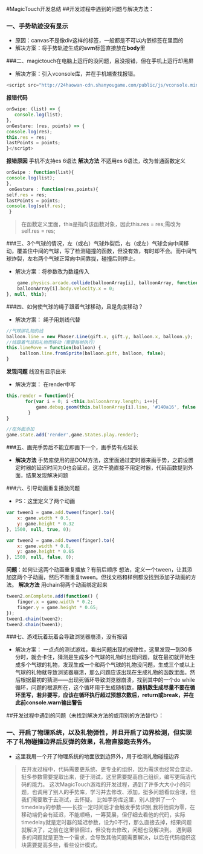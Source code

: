 #MagicTouch开发总结
##开发过程中遇到的问题与解决方法：

### 一、手势轨迹没有显示
  * 原因：canvas不是像div这样的标签，一般都是不可以内嵌标签在里面的
  * 解决方案：将手势轨迹生成的**svm**标签直接放在**body**里

###二、magictouch在电脑上运行的没问题，且没报错，但在手机上运行却黑屏
 
  * 解决方案：引入vconsole库，并在手机端查找报错。
 ```javascript
 <script src="http://24haowan-cdn.shanyougame.com/public/js/vconsole.min.js"></script>
 ```
 **报错代码**
  ```javascript
onSwipe: (list) => {
     console.log(list);
},
onGesture: (res, points) => {
console.log(res);
this.res = res;
lastPoints = points;
}</script>
 ```
 **报错原因** 手机不支持es 6语法
**解决方法** 不适用es 6语法，改为普通函数定义
```javascript
onSwipe : function(list){
console.log(list);
},
 onGesture : function(res,points){
self.res = res;
lastPoints = points;
console.log(self.res);
 }
```
> 在函数定义里面，this是指向该函数对象，因此this.res = res;需改为self.res = res;

###三、3个气球的情况，左（或右）气球炸裂后，右（或左）气球会向中间移动，覆盖住中间的气球，写了检测碰撞的函数，但没有效，有时却不会。而中间气球炸裂，左右两个气球正常向中间靠拢，碰撞后则停止。
  * 解决方案：将参数改为数组传入
```javascript
	game.physics.arcade.collide(balloonArray[i], balloonArray, function() {
    balloonArray[i].body.velocity.x = 0;
}, null, this);
```

###四、如何使气球的绳子跟着气球移动，且是角度移动？
* 解决方案： 绳子用划线代替
```javascript
//气球绑礼物的线
balloon.line = new Phaser.Line(gift.x, gift.y, balloon.x, balloon.y);
//线跟着气球和礼物而移动（需要每帧执行）
this.lineMove = function(balloon) {
     balloon.line.fromSprite(balloon.gift, balloon, false);
}
```
**发现问题** 线没有显示出来
* 解决方案： 在render中写
```javascript
this.render = function(){
       for(var i = 0; i <this.balloonArray.length; i++){                        
           game.debug.geom(this.balloonArray[i].line, '#140a16', false );
        }                    
}

//在外面添加
game.state.add('render',game.States.play.render);
```

###五、画完手势后不能立即画下一个，画手势有点延长
 * **解决方法** 手势库使用的是DOM方法，这里面通过定时器来画手势，之前设置定时器的延迟时间为0也会延迟，这次干脆直接不用定时器，代码函数提到外面，结果发现解决问题

###六、引导动画重复播放问题
 * PS：这里定义了两个动画
```javascript
var tween1 = game.add.tween(finger).to({
    x: game.width * 0.5,
    y: game.height * 0.32
}, 1500, null, true, 0);

var tween2 = game.add.tween(finger).to({
    x: game.width * 0.8,
    y: game.height * 0.65
}, 1500, null, false, 0);
```
 **问题**：如何让这两个动画重复播放？有前后顺序
 想法，定义一个tween，让其添加这两个子动画，然后不断重复tween。但找文档和样例都没找到添加子动画的方法。
 **解决方法** 用chain将两个动画绑定起来
```javascript
tween2.onComplete.add(function() {
    finger.x = game.width * 0.2;
    finger.y = game.height * 0.65;
});
tween1.chain(tween2);
tween2.chain(tween1);
```

###七、游戏玩着玩着会导致浏览器崩溃，没有报错
* 解决方案： 一点点的测试游戏，看出问题出现的规律性，这里发现一到30多分时，就会卡住，猜测是生成多个气球的礼物时出现问题，就在最初就开始生成多个气球的礼物，发现生成一个和两个气球的礼物没问题，生成三个或以上气球的礼物就导致浏览器崩溃，那么问题应该出现在生成礼物的函数里面。然后根据最初的猜测——出现死循环导致浏览器崩溃，找到其中的一个do while循环，问题的根源所在，这个循环用于生成随机数，**随机数生成尽量不要在循环里写，若非要写，应该在循环执行超过预想次数后，return或break，并在此前console.warn输出警告**

##开发过程中遇到的问题（未找到解决方法的或用别的方法替代）：
### 一、开启了物理系统，以及礼物弹性，并且开启了边界检测，但实现不了礼物碰撞边界后反弹的效果，礼物直接跑去界外。
* 这里我用一个开了物理系统的地面放到边界外，用于检测礼物碰撞边界

>   在开发过程中，代码需要更系统、更专业的组织，因为需求也经常会变动，挺多参数需要提取出来，便于测试，这里需要提高自己组织，编写更简洁代码的能力。
> 这次MagicTouch游戏的开发过程，遇到了许多大大小小的问题，也调用了别人的手势库，学习并去修改、添加，挺多问题看似合理，但我们需要敢于去测试，去怀疑。 比如手势库这里，别人提供了一个timedelay的参数——长按一定时间后才会触发手势识别,我将他调为零，在移动端仍会有延迟，不能顺畅，一筹莫展，但仔细去看他的代码，实际timedelay就是定时器的延迟参数，设为0不行，那么直接去掉，结果问题就解决了，之前在这里徘徊过，但没有去修改，问题也没解决到。
> 遇到最多的问题就是更改一个需求，会导致其他问题需要解决，以后在代码组织这块需要提高多些，看些设计模式。
